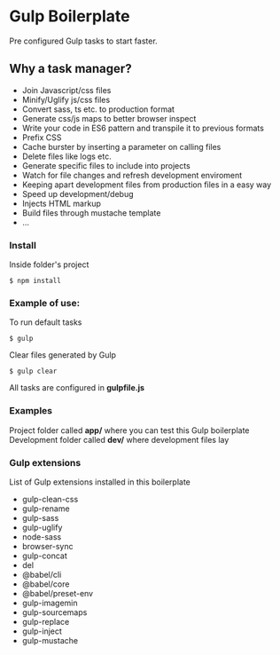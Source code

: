 # Gulp Boilerplate

Pre configured Gulp tasks to start faster.

## Why a task manager?

 - Join Javascript/css files
 - Minify/Uglify js/css files
 - Convert sass, ts etc. to production format
 - Generate css/js maps to better browser inspect
 - Write your code in ES6 pattern and transpile it to previous formats
 - Prefix CSS
 - Cache burster by inserting a parameter on calling files
 - Delete files like logs etc.
 - Generate specific files to include into projects
 - Watch for file changes and refresh development enviroment 
 - Keeping apart development files from production files in a easy way
 - Speed up development/debug
 - Injects HTML markup
 - Build files through mustache template
 - ...

### Install

Inside folder's project

```
$ npm install
```

### Example of use:

To run default tasks

```
$ gulp
```

Clear files generated by Gulp

```
$ gulp clear
```

All tasks are configured in **gulpfile.js**

### Examples

Project folder called **app/** where you can test this Gulp boilerplate
Development folder called **dev/** where development files lay

### Gulp extensions 

List of Gulp extensions installed in this boilerplate

 - gulp-clean-css
 - gulp-rename
 - gulp-sass
 - gulp-uglify
 - node-sass
 - browser-sync
 - gulp-concat
 - del
 - @babel/cli
 - @babel/core
 - @babel/preset-env
 - gulp-imagemin
 - gulp-sourcemaps
 - gulp-replace
 - gulp-inject
 - gulp-mustache